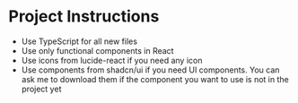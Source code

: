 # Project Instructions

- Use TypeScript for all new files
- Use only functional components in React
- Use icons from lucide-react if you need any icon
- Use components from shadcn/ui if you need UI components. You can ask me to download them if the component you want to use is not in the project yet
